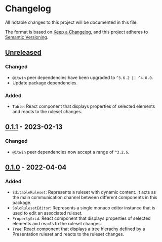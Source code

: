 # Changelog

All notable changes to this project will be documented in this file.

The format is based on [Keep a Changelog](https://keepachangelog.com/en/1.0.0/),
and this project adheres to [Semantic Versioning](https://semver.org/spec/v2.0.0.html).

## [Unreleased](https://github.com/iTwin/presentation-rules-editor/tree/HEAD)

### Changed

- `@itwin` peer dependencies have been upgraded to `^3.6.2 || ^4.0.0`.
- Update package dependencies.

### Added

- `Table`: React component that displays properties of selected elements and reacts to the ruleset changes.

## [0.1.1](https://github.com/iTwin/presentation-rules-editor/tree/v0.1.1) - 2023-02-13

### Changed

- `@itwin` peer dependencies now accept a range of `^3.2.6`.

## [0.1.0](https://github.com/iTwin/presentation-rules-editor/tree/v0.1.0) - 2022-04-04

### Added

- `EditableRuleset`: Represents a ruleset with dynamic content. It acts as the main communication channel between different components in this package.
- `SoloRulesetEditor`: Represents a single monaco editor instance that is used to edit an associated ruleset.
- `PropertyGrid`: React component that displays properties of selected elements and reacts to the ruleset changes.
- `Tree`: React component that displays a tree hierachy defined by a Presentation ruleset and reacts to the ruleset changes.
